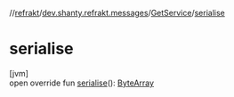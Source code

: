 //[refrakt](../../../index.md)/[dev.shanty.refrakt.messages](../index.md)/[GetService](index.md)/[serialise](serialise.md)

# serialise

[jvm]\
open override fun [serialise](serialise.md)(): [ByteArray](https://kotlinlang.org/api/latest/jvm/stdlib/kotlin/-byte-array/index.html)
